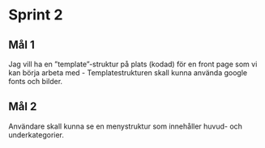 # Sprint 2

## Mål 1

Jag vill ha en ”template”-struktur på plats (kodad) för en front page som vi kan börja arbeta med - Templatestrukturen skall kunna använda google fonts och bilder.


## Mål 2

Användare skall kunna se en menystruktur som innehåller huvud- och underkategorier.
